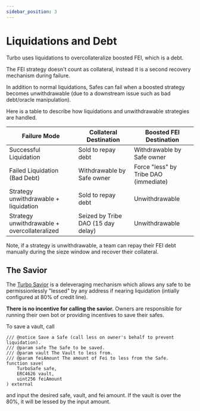 ```yaml
---
sidebar_position: 3
---
```

# Liquidations and Debt
Turbo uses liquidations to overcollateralize boosted FEI, which is a debt.

The FEI strategy doesn't count as collateral, instead it is a second recovery mechanism during failure.

In addition to normal liquidations, Safes can fail when a boosted strategy becomes unwithdrawable (due to a downstream issue such as bad debt/oracle manipulation).

Here is a table to describe how liquidations and unwithdrawable strategies are handled.

| Failure Mode                  | Collateral Destination | Boosted FEI Destination    |
| ----------------------------- | ---------------------- | --------------------------- |
| Successful Liquidation        | Sold to repay debt     | Withdrawable by Safe owner    |
| Failed Liquidation (Bad Debt) | Withdrawable by Safe owner | Force "less" by Tribe DAO (immediate) |
| Strategy unwithdrawable + liquidation | Sold to repay debt  | Unwithdrawable |
| Strategy unwithdrawable + overcollateralized | Seized by Tribe DAO (15 day delay) | Unwithdrawable |

Note, if a strategy is unwithdrawable, a team can repay their FEI debt manually during the sieze window and recover their collateral.

## The Savior
The [Turbo Savior](https://github.com/fei-protocol/tribe-turbo/blob/main/src/modules/TurboSavior.sol) is a deleveraging mechanism which allows any safe to be permissionlessly "lessed" by any address if nearing liquidation (intially configured at 80% of credit line).

**There is no incentive for calling the savior.** Owners are responsible for running their own bot or providing incentives to save their safes.

To save a vault, call 
```
/// @notice Save a Safe (call less on owner's behalf to prevent liquidation).
/// @param safe The Safe to be saved.
/// @param vault The Vault to less from.
/// @param feiAmount The amount of Fei to less from the Safe.
function save(
    TurboSafe safe,
    ERC4626 vault,
    uint256 feiAmount
) external
```

and input the desired safe, vault, and fei amount. If the vault is over the 80%, it will be lessed by the input amount.
